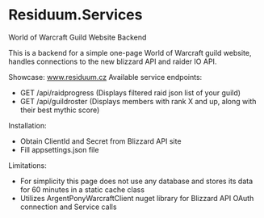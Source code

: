 # Residuum.Services
World of Warcraft Guild Website Backend

This is a backend for a simple one-page World of Warcraft guild website, handles connections to the new blizzard API and raider IO API.

Showcase: www.residuum.cz
Available service endpoints: 
- GET /api/raidprogress (Displays filtered raid json list of your guild)
- GET /api/guildroster (Displays members with rank X and up, along with their best mythic score)

Installation:
- Obtain ClientId and Secret from Blizzard API site
- Fill appsettings.json file

Limitations:
- For simplicity this page does not use any database and stores its data for 60 minutes in a static cache class
- Utilizes ArgentPonyWarcraftClient nuget library for Blizzard API OAuth connection and Service calls
